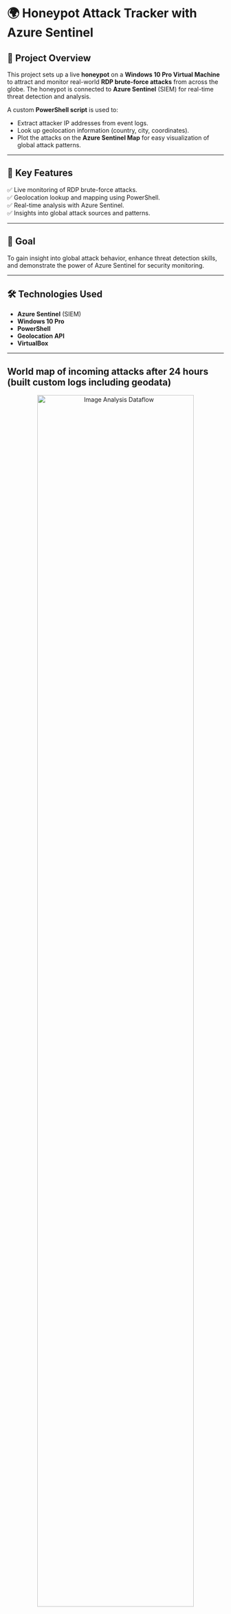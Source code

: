 # 🌍 Honeypot Attack Tracker with Azure Sentinel  

## 🚀 Project Overview  
This project sets up a live **honeypot** on a **Windows 10 Pro Virtual Machine** to attract and monitor real-world **RDP brute-force attacks** from across the globe. The honeypot is connected to **Azure Sentinel** (SIEM) for real-time threat detection and analysis.  

A custom **PowerShell script** is used to:  
- Extract attacker IP addresses from event logs.  
- Look up geolocation information (country, city, coordinates).  
- Plot the attacks on the **Azure Sentinel Map** for easy visualization of global attack patterns.  

---

## 🌟 Key Features  
✅ Live monitoring of RDP brute-force attacks.  
✅ Geolocation lookup and mapping using PowerShell.  
✅ Real-time analysis with Azure Sentinel.  
✅ Insights into global attack sources and patterns.  

---

## 🎯 Goal  
To gain insight into global attack behavior, enhance threat detection skills, and demonstrate the power of Azure Sentinel for security monitoring.  

---

## 🛠️ Technologies Used  
- **Azure Sentinel** (SIEM)  
- **Windows 10 Pro**  
- **PowerShell**  
- **Geolocation API**  
- **VirtualBox**  

---

<h2>World map of incoming attacks after 24 hours (built custom logs including geodata)</h2>

<p align="center">
<img src="https://i.imgur.com/krRFrK5.png" height="85%" width="85%" alt="Image Analysis Dataflow"/>
</p>


<!--
 ```diff
- text in red
+ text in green
! text in orange
# text in gray
@@ text in purple (and bold)@@
```
--!>
